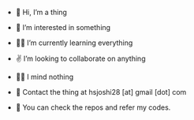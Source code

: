 - 👋 Hi, I’m a thing
- 🙂 I’m interested in something
- 😵‍💫 I’m currently learning everything
- ✌️ I’m looking to collaborate on anything
- 🤷‍♂️ I mind nothing
- 📧 Contact the thing at hsjoshi28 [at] gmail [dot] com

- 📂 You can check the repos and refer my codes.
<!---
hsjoshi28/hsjoshi28 is a ✨ special ✨ repository because its `README.md` (this file) appears on your GitHub profile.
You can click the Preview link to take a look at your changes.
--->
